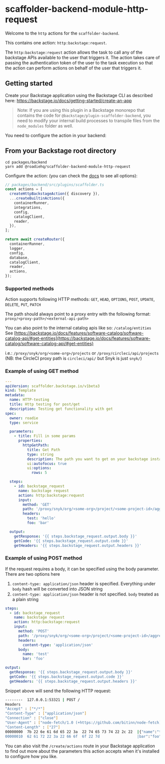 # scaffolder-backend-module-http-request

Welcome to the `http` actions for the `scaffolder-backend`.

This contains one action: `http:backstage:request`.

The `http:backstage:request` action allows the task to call any of the backstage APIs available to the user that triggers it. The action takes care of passing the authentication token of the user to the task execution so that the action can perform actions on behalf of the user that triggers it.

## Getting started

Create your Backstage application using the Backstage CLI as described here:
https://backstage.io/docs/getting-started/create-an-app

> Note: If you are using this plugin in a Backstage monorepo that contains the code for `@backstage/plugin-scaffolder-backend`, you need to modify your internal build processes to transpile files from the `node_modules` folder as well.

You need to configure the action in your backend:

## From your Backstage root directory

```
cd packages/backend
yarn add @roadiehq/scaffolder-backend-module-http-request
```

Configure the action:
(you can check the [docs](https://backstage.io/docs/features/software-templates/writing-custom-actions#registering-custom-actions) to see all options):

```typescript
// packages/backend/src/plugins/scaffolder.ts
const actions = [
  createHttpBackstageAction({ discovery }),
  ...createBuiltinActions({
    containerRunner,
    integrations,
    config,
    catalogClient,
    reader,
  }),
];

return await createRouter({
  containerRunner,
  logger,
  config,
  database,
  catalogClient,
  reader,
  actions,
});
```

### Supported methods

Action supports following HTTP methods: `GET`, `HEAD`, `OPTIONS`, `POST`, `UPDATE`, `DELETE`, `PUT`, `PATCH`

The path should always point to a proxy entry with the following format: `proxy/<proxy-path>/<external-api-path>`

You can also point to the internal catalog apis like so: `/catalog/entities` See [https://backstage.io/docs/features/software-catalog/software-catalog-api/#get-entities](https://backstage.io/docs/features/software-catalog/software-catalog-api/#get-entities)

i.e.: `/proxy/snyk/org/<some-org>/projects` or `/proxy/circleci/api/projects` (NB: the CircleCI proxy path is `circleci/api/` but Snyk is just `snyk/`)

### Example of using GET method

```yaml
---
apiVersion: scaffolder.backstage.io/v1beta3
kind: Template
metadata:
  name: HTTP-testing
  title: Http testing for post/get
  description: Testing get functionality with get
spec:
  owner: roadie
  type: service

  parameters:
    - title: Fill in some params
      properties:
        httpGetPath:
          title: Get Path
          type: string
          description: The path you want to get on your backstage instance
          ui:autofocus: true
          ui:options:
            rows: 5

  steps:
    - id: backstage_request
      name: backstage request
      action: http:backstage:request
      input:
        method: 'GET'
        path: '/proxy/snyk/org/<some-org>/project/<some-project-id>/aggregated-issues'
        headers:
          test: 'hello'
          foo: 'bar'

  output:
    getResponse: '{{ steps.backstage_request.output.body }}'
    getCode: '{{ steps.backstage_request.output.code }}'
    getHeaders: '{{ steps.backstage_request.output.headers }}'
```

### Example of using POST method

If the request requires a body, it can be specified using the body parameter. There are two options here

1. `content-type: application/json` header is specified. Everything under `body` hash will be converted into JSON string
2. `content-type: application/json` header is not specified. `body` treated as a plain string

```yaml
steps:
  - id: backstage_request
    name: backstage request
    action: http:backstage:request
    input:
      method: 'POST'
      path: '/proxy/snyk/org/<some-org>/project/<some-project-id>/aggregated-issues'
      headers:
        content-type: 'application/json'
      body:
        name: 'test'
        bar: 'foo'

output:
  getResponse: '{{ steps.backstage_request.output.body }}'
  getCode: '{{ steps.backstage_request.output.code }}'
  getHeaders: '{{ steps.backstage_request.output.headers }}'
```

Snippet above will send the following HTTP request:

```sh
--------  127.0.0.1:53321 | POST /
Headers
"Accept" : ["*/*"]
"Content-Type" : ["application/json"]
"Connection" : ["close"]
"User-Agent" : ["node-fetch/1.0 (+https://github.com/bitinn/node-fetch)"]
"Content-Length" : ["27"]
00000000  7b 22 6e 61 6d 65 22 3a  22 74 65 73 74 22 2c 22  |{"name":"test","|
00000010  62 61 72 22 3a 22 66 6f  6f 22 7d                 |bar":"foo"}|
```

You can also visit the `/create/actions` route in your Backstage application to find out more about the parameters this action accepts when it's installed to configure how you like.
